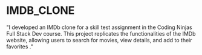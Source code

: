 # IMDB_CLONE
"I developed an IMDb clone for a skill test assignment in the Coding Ninjas Full Stack Dev course. This project replicates the functionalities of the IMDb website, allowing users to search for movies, view details, and add to their favorites ."
